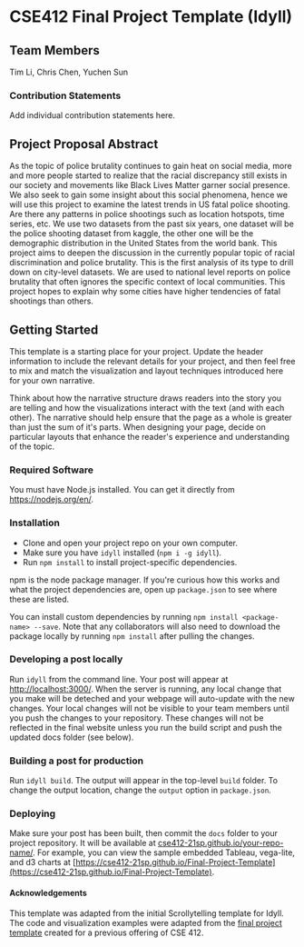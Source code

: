 # CSE412 Final Project Template (Idyll)

## Team Members

Tim Li, Chris Chen, Yuchen Sun

### Contribution Statements

Add individual contribution statements here.

## Project Proposal Abstract

As the topic of police brutality continues to gain heat on social media, more and more people started to realize that the racial discrepancy still exists in our society and movements like Black Lives Matter garner social presence. We also seek to gain some insight about this social phenomena, hence we will use this project to examine the latest trends in US fatal police shooting. Are there any patterns in police shootings such as location hotspots, time series, etc. We use two datasets from the past six years, one dataset will be the police shooting dataset from kaggle, the other one will be the demographic distribution in the United States from the world bank. This project aims to deepen the discussion in the currently popular topic of racial discrimination and police brutality. This is the first analysis of its type to drill down on city-level datasets. We are used to national level reports on police brutality that often ignores the specific context of local communities. This project hopes to explain why some cities have higher tendencies of fatal shootings than others.


## Getting Started

This template is a starting place for your project. Update the header information to include the relevant details for your project, and then feel free to mix and match the visualization and layout techniques introduced here for your own narrative.

Think about how the narrative structure draws readers into the story you are telling and how the visualizations interact with the text (and with each other). The narrative should help ensure that the page as a whole is greater than just the sum of it's parts. When designing your page, decide on particular layouts that enhance the reader's experience and understanding of the topic.

### Required Software

You must have Node.js installed. You can get it directly from https://nodejs.org/en/.

### Installation

- Clone and open your project repo on your own computer.
- Make sure you have `idyll` installed (`npm i -g idyll`).
- Run `npm install` to install project-specific dependencies.

npm is the node package manager. If you're curious how this works and what the project dependencies are, open up `package.json` to see where these are listed.

You can install custom dependencies by running `npm install <package-name> --save`. Note that any collaborators will also need to download the package locally by running `npm install` after pulling the changes.

### Developing a post locally

Run `idyll` from the command line. Your post will appear at [http://localhost:3000/](http://localhost:3000/). When the server is running, any local change that you make will be deteched and your webpage will auto-update with the new changes. Your local changes will not be visible to your team members until you push the changes to your repository. These changes will not be reflected in the final website unless you run the build script and push the updated docs folder (see below).

### Building a post for production

Run `idyll build`. The output will appear in the top-level `build` folder. To change the output location, change the `output` option in `package.json`.

### Deploying

Make sure your post has been built, then commit the `docs` folder to your project repository. It will be available at [cse412-21sp.github.io/your-repo-name/](). For example, you can view the sample embedded Tableau, vega-lite, and d3 charts at [https://cse412-21sp.github.io/Final-Project-Template](https://cse412-21sp.github.io/Final-Project-Template).

#### Acknowledgements

This template was adapted from the initial Scrollytelling template for Idyll. The code and visualization examples were adapted from the [final project template](https://github.com/cse412-21w/project-demo) created for a previous offering of CSE 412.
